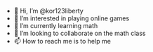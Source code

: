 - 👋 Hi, I’m @kor123liberty
- 👀 I’m interested in playing online games
- 🌱 I’m currently learning math
- 💞️ I’m looking to collaborate on the math class
- 📫 How to reach me is to help me

<!---
kor123liberty/kor123liberty is a ✨ special ✨ repository because its `README.md` (this file) appears on your GitHub profile.
You can click the Preview link to take a look at your changes.
--->
